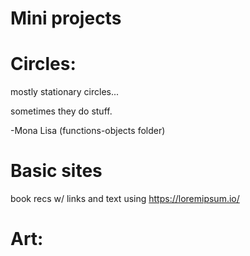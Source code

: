 # Mini projects

# Circles:

mostly stationary  circles...

sometimes they do stuff.
   
   -Mona Lisa (functions-objects folder)


# Basic sites

book recs w/ links and text using https://loremipsum.io/


# Art:


